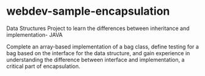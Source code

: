 # webdev-sample-encapsulation
Data Structures Project to learn the differences between inheritance and implementation- JAVA

Complete an array-based implementation of a bag class, define testing for a bag based on the interface for the data structure, and gain experience in understanding the difference between interface and implementation, a critical part of encapsulation.

